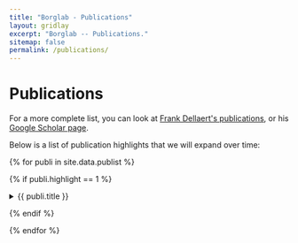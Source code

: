 ```yaml
---
title: "Borglab - Publications"
layout: gridlay
excerpt: "Borglab -- Publications."
sitemap: false
permalink: /publications/
---
```



# Publications

For a more complete list, you can look at [Frank Dellaert's publications](https://dellaert.github.io/publications/), or his [Google Scholar page](https://scholar.google.com/citations?hl=en&user=ZxXBaswAAAAJ).

Below is a list of publication highlights that we will expand over time:

{% for publi in site.data.publist %}

{% if publi.highlight == 1 %}


<div>
  <div class="well">
  <details>
  <summary><pubtit>{{ publi.title }}</pubtit></summary>

  <p>{{ publi.description }}</p>
  <p>{{ publi.authors }} , <em>{{ publi.conference }}</em></p>
  
  <p ><strong><a href="{{ publi.link.url }}">{{ publi.link.display }}</a></strong></p>
  <p class="text-danger"><strong> {{ publi.news1 }}</strong></p>
  <p> {{ publi.news2 }}</p>
  </details>
  </div>
</div>

{% endif %}

{% endfor %}

<p> &nbsp; </p>

